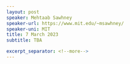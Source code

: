 ```yaml
---
layout: post
speaker: Mehtaab Sawhney
speaker-url: https://www.mit.edu/~msawhney/
speaker-uni: MIT
title: 7 March 2023
subtitle: TBA

excerpt_separator: <!--more-->
---
```



<!--more-->
